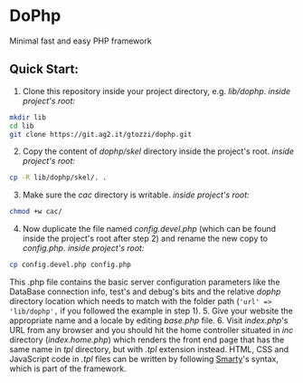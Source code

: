 DoPhp
=====

Minimal fast and easy PHP framework

Quick Start:
-----------
1. Clone this repository inside your project directory, e.g. *lib/dophp*.
*inside project's root:*
```bash
mkdir lib
cd lib
git clone https://git.ag2.it/gtozzi/dophp.git
```
2. Copy the content of *dophp/skel* directory inside the project's root.
*inside project's root:*
```bash
cp -R lib/dophp/skel/. .
```
3. Make sure the *cac* directory is writable.
*inside project's root:*
```bash
chmod +w cac/
```
4. Now duplicate the file named *config.devel.php* (which can be found inside the project's root after step 2) and rename the new copy to *config.php*.
*inside project's root:*
```bash
cp config.devel.php config.php
```
This .php file contains the basic server configuration parameters like the DataBase connection info, test's and debug's bits and the relative *dophp* directory location which needs to match with the folder path (`'url' => 'lib/dophp',` if you followed the example in step 1).
5. Give your website the appropriate name and a locale by editing *base.php* file.
6. Visit *index.php*'s URL from any browser and you should hit the home controller situated in *inc* directory (*index.home.php*) which renders the front end page that has the same name in *tpl* directory, but with *.tpl* extension instead. HTML, CSS and JavaScript code in *.tpl* files can be written by following [Smarty](https://www.smarty.net/)'s syntax, which is part of the framework.